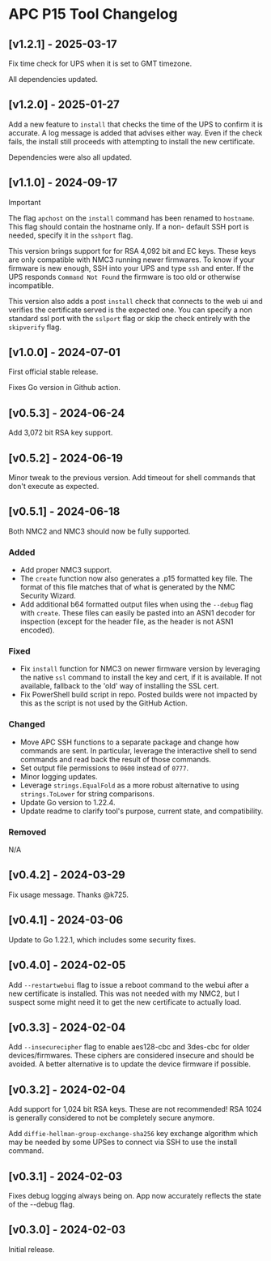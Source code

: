 # APC P15 Tool Changelog

## [v1.2.1] - 2025-03-17

Fix time check for UPS when it is set to GMT timezone.

All dependencies updated.


## [v1.2.0] - 2025-01-27

Add a new feature to `install` that checks the time of the UPS to confirm
it is accurate. A log message is added that advises either way. Even if
the check fails, the install still proceeds with attempting to install
the new certificate.

Dependencies were also all updated.


## [v1.1.0] - 2024-09-17

> [!IMPORTANT]
> The flag `apchost` on the `install` command has been renamed to
> `hostname`. This flag should contain the hostname only. If a non-
> default SSH port is needed, specify it in the `sshport` flag.

This version brings support for for RSA 4,092 bit and EC keys. These 
keys are only compatible with NMC3 running newer firmwares. To know 
if your firmware is new enough, SSH into your UPS and type `ssh` and enter.
If the UPS responds `Command Not Found` the firmware is too old or
otherwise incompatible.

This version also adds a post `install` check that connects to the web
ui and verifies the certificate served is the expected one. You can
specify a non standard ssl port with the `sslport` flag or skip the check
entirely with the `skipverify` flag.


## [v1.0.0] - 2024-07-01

First official stable release.

Fixes Go version in Github action.


## [v0.5.3] - 2024-06-24

Add 3,072 bit RSA key support.


## [v0.5.2] - 2024-06-19

Minor tweak to the previous version. Add timeout for shell
commands that don't execute as expected.


## [v0.5.1] - 2024-06-18

Both NMC2 and NMC3 should now be fully supported.

### Added
- Add proper NMC3 support. 
- The `create` function now also generates a .p15 formatted key file.
  The format of this file matches that of what is generated by the NMC 
  Security Wizard.
- Add additional b64 formatted output files when using the `--debug`
  flag with `create`. These files can easily be pasted into an ASN1 
  decoder for inspection (except for the header file, as the header is
  not ASN1 encoded).

### Fixed
- Fix `install` function for NMC3 on newer firmware version by 
  leveraging the native `ssl` command to install the key and cert, if
  it is available. If not available, fallback to the 'old' way of
  installing the SSL cert.
- Fix PowerShell build script in repo. Posted builds were not impacted
  by this as the script is not used by the GitHub Action.

### Changed
- Move APC SSH functions to a separate package and change how commands
  are sent. In particular, leverage the interactive shell to send
  commands and read back the result of those commands.
- Set output file permissions to `0600` instead of `0777`.
- Minor logging updates.
- Leverage `strings.EqualFold` as a more robust alternative to using
  `strings.ToLower` for string comparisons.
- Update Go version to 1.22.4.
- Update readme to clarify tool's purpose, current state, and 
  compatibility.

### Removed
N/A


## [v0.4.2] - 2024-03-29

Fix usage message. Thanks @k725.


## [v0.4.1] - 2024-03-06

Update to Go 1.22.1, which includes some security fixes.


## [v0.4.0] - 2024-02-05

Add `--restartwebui` flag to issue a reboot command to the webui
after a new certificate is installed. This was not needed with
my NMC2, but I suspect some might need it to get the new certificate
to actually load.


## [v0.3.3] - 2024-02-04

Add `--insecurecipher` flag to enable aes128-cbc and 3des-cbc for
older devices/firmwares. These ciphers are considered insecure and
should be avoided. A better alternative is to update the device
firmware if possible.


## [v0.3.2] - 2024-02-04

Add support for 1,024 bit RSA keys. These are not recommended! RSA
1024 is generally considered to not be completely secure anymore.

Add `diffie-hellman-group-exchange-sha256` key exchange algorithm
which may be needed by some UPSes to connect via SSH to use the
install command.


## [v0.3.1] - 2024-02-03

Fixes debug logging always being on. App now accurately reflects
the state of the --debug flag.


## [v0.3.0] - 2024-02-03

Initial release.
